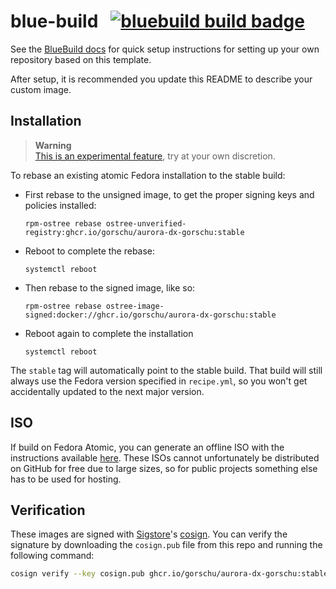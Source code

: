 # blue-build &nbsp; [![bluebuild build badge](https://github.com/azmodude/blue-build/actions/workflows/build.yml/badge.svg)](https://github.com/azmodude/blue-build/actions/workflows/build.yml)

See the [BlueBuild docs](https://blue-build.org/how-to/setup/) for quick setup instructions for setting up your own repository based on this template.

After setup, it is recommended you update this README to describe your custom image.

## Installation

> **Warning**  
> [This is an experimental feature](https://www.fedoraproject.org/wiki/Changes/OstreeNativeContainerStable), try at your own discretion.

To rebase an existing atomic Fedora installation to the stable build:

- First rebase to the unsigned image, to get the proper signing keys and policies installed:

  ```
  rpm-ostree rebase ostree-unverified-registry:ghcr.io/gorschu/aurora-dx-gorschu:stable
  ```

- Reboot to complete the rebase:

  ```
  systemctl reboot
  ```

- Then rebase to the signed image, like so:

  ```
  rpm-ostree rebase ostree-image-signed:docker://ghcr.io/gorschu/aurora-dx-gorschu:stable
  ```

- Reboot again to complete the installation

  ```
  systemctl reboot
  ```

The `stable` tag will automatically point to the stable build. That build will still always use the Fedora version specified in `recipe.yml`, so you won't get accidentally updated to the next major version.

## ISO

If build on Fedora Atomic, you can generate an offline ISO with the instructions available [here](https://blue-build.org/learn/universal-blue/#fresh-install-from-an-iso). These ISOs cannot unfortunately be distributed on GitHub for free due to large sizes, so for public projects something else has to be used for hosting.

## Verification

These images are signed with [Sigstore](https://www.sigstore.dev/)'s [cosign](https://github.com/sigstore/cosign). You can verify the signature by downloading the `cosign.pub` file from this repo and running the following command:

```bash
cosign verify --key cosign.pub ghcr.io/gorschu/aurora-dx-gorschu:stable
```
